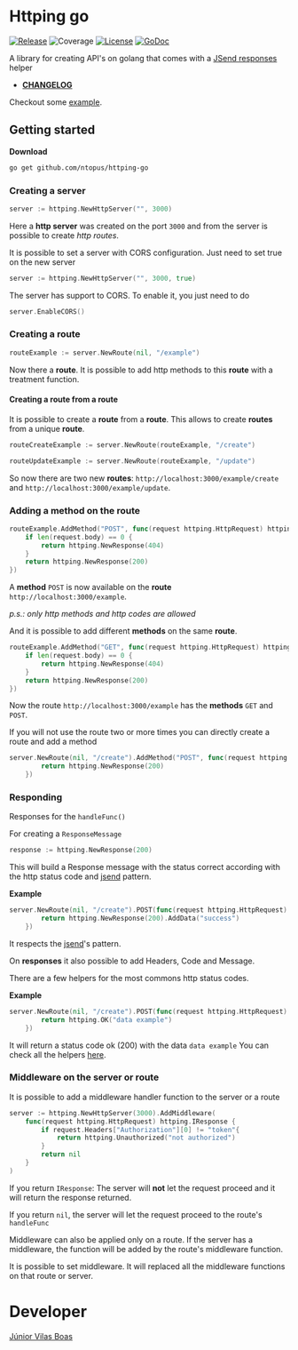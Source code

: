 # Httping go

[![Release](https://img.shields.io/badge/release-0.14.0-blue)](https://github.com/ntopus/httping-go/releases)
![Coverage](https://img.shields.io/badge/coverage-98%25-success)
[![License](https://img.shields.io/badge/license-MIT-green)](LICENSE)
[![GoDoc](https://img.shields.io/badge/godoc-reference-9cf)](https://godoc.org/github.com/ntopus/httping-go)

A library for creating API's on golang that comes with a [JSend responses](https://github.com/omniti-labs/jsend) helper

* **[CHANGELOG](CHANGELOG.md)**

Checkout some [example](examples).

## Getting started

**Download**

```bash
go get github.com/ntopus/httping-go
```

### Creating a server

```go
server := httping.NewHttpServer("", 3000)
``` 

Here a **http server** was created on the port `3000` and from the server is possible to create _http routes_.

It is possible to set a server with CORS configuration. Just need to set true on the new server


```go
server := httping.NewHttpServer("", 3000, true)
```  

The server has support to CORS. To enable it, you just need to do

```go
server.EnableCORS()
```

### Creating a route

```go
routeExample := server.NewRoute(nil, "/example")
```

Now there a **route**. It is possible to add http methods to this **route** with a treatment function. 

#### Creating a route from a route

It is possible to create a **route** from a **route**. This allows to create **routes** from a unique **route**.

```go
routeCreateExample := server.NewRoute(routeExample, "/create")
```

```go
routeUpdateExample := server.NewRoute(routeExample, "/update")
```

So now there are two new **routes**: `http://localhost:3000/example/create` and `http://localhost:3000/example/update`.

### Adding a method on the route

```go
routeExample.AddMethod("POST", func(request httping.HttpRequest) httping.IResponse {
    if len(request.body) == 0 {
        return httping.NewResponse(404)
    }
    return httping.NewResponse(200)
})
```

A **method** `POST` is now available on the **route** `http://localhost:3000/example`.

_p.s.: only http methods and http codes are allowed_

And it is possible to add different **methods** on the same **route**. 

```go
routeExample.AddMethod("GET", func(request httping.HttpRequest) httping.IResponse {
    if len(request.body) == 0 {
        return httping.NewResponse(404)
    }
    return httping.NewResponse(200)
})
```

Now the route `http://localhost:3000/example` has the **methods** `GET` and `POST`.

If you will not use the route two or more times you can directly create a route and add a method 

```go
server.NewRoute(nil, "/create").AddMethod("POST", func(request httping.HttpRequest) httping.IResponse {
		return httping.NewResponse(200)
	})
```

### Responding

Responses for the `handleFunc()`

For creating a `ResponseMessage`

```go
response := httping.NewResponse(200)
```

This will build a Response message with the status correct according with the http status code and [jsend](https://github.com/omniti-labs/jsend) pattern.

**Example**

```go
server.NewRoute(nil, "/create").POST(func(request httping.HttpRequest) httping.IResponse {
		return httping.NewResponse(200).AddData("success")
	})
```

It respects the [jsend](https://github.com/omniti-labs/jsend)'s pattern. 

On **responses** it also possible to add Headers, Code and Message.

There are a few helpers for the most commons http status codes.

**Example**

```go
server.NewRoute(nil, "/create").POST(func(request httping.HttpRequest) httping.IResponse {
		return httping.OK("data example")
	})
```

It will return a status code ok (200) with the data `data example`
You can check all the helpers [here](CHANGELOG.md#050).

### Middleware on the server or route

It is possible to add a middleware handler function to the server or a route

```go
server := httping.NewHttpServer(3000).AddMiddleware(
    func(request httping.HttpRequest) httping.IResponse {
        if request.Headers["Authorization"][0] != "token"{
            return httping.Unauthorized("not authorized")
        }
        return nil
    }
)
```

If you return `IResponse`: The server will **not** let the request proceed and it will return the response returned.

If you return `nil`, the server will let the request proceed to the route's `handleFunc`

Middleware can also be applied only on a route. If the server has a middleware, the function will be added by the route's middleware function.

It is possible to set middleware. It will replaced all the middleware functions on that route or server.

# Developer

[Júnior Vilas Boas](http://ednailson.github.io)